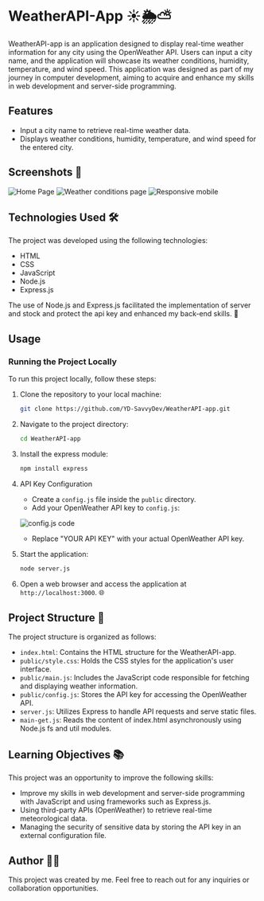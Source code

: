 # WeatherAPI-App ☀️🌦️⛅

WeatherAPI-app is an application designed to display real-time weather information for any city using the OpenWeather API. Users can input a city name, and the application will showcase its weather conditions, humidity, temperature, and wind speed. This application was designed as part of my journey in computer development, aiming to acquire and enhance my skills in web development and server-side programming.

## Features

- Input a city name to retrieve real-time weather data.
- Displays weather conditions, humidity, temperature, and wind speed for the entered city.

## Screenshots 📸

![Home Page](https://github.com/YD-SavvyDev/WeatherAPI-App/blob/main/Screenshots/visual-weather-app-homepage-laptop.png)
![Weather conditions page](https://github.com/YD-SavvyDev/WeatherAPI-App/blob/main/Screenshots/visual-weather-app-laptop.png)
![Responsive mobile](https://github.com/YD-SavvyDev/WeatherAPI-App/blob/main/Screenshots/visual_weather-app-mobile.png)

## Technologies Used 🛠️

The project was developed using the following technologies:
- HTML
- CSS
- JavaScript
- Node.js
- Express.js

The use of Node.js and Express.js facilitated the implementation of server and stock and protect the api key and enhanced my back-end skills. 🌟

## Usage

### Running the Project Locally

To run this project locally, follow these steps:

1. Clone the repository to your local machine:

    ```bash
    git clone https://github.com/YD-SavvyDev/WeatherAPI-app.git
    ```

2. Navigate to the project directory:

    ```bash
    cd WeatherAPI-app
    ```

3. Install the express module:

    ```bash
    npm install express
    ```

4. API Key Configuration
    - Create a `config.js` file inside the `public` directory.
    - Add your OpenWeather API key to `config.js`:
      
   ![config.js code](https://github.com/YD-SavvyDev/WeatherAPI-App/blob/main/Screenshots/code-api-key.png)
   
    - Replace "YOUR API KEY" with your actual OpenWeather API key.


5. Start the application:

    ```bash
    node server.js
    ```

6. Open a web browser and access the application at `http://localhost:3000`. 🌐

## Project Structure 📁

The project structure is organized as follows:

- `index.html`: Contains the HTML structure for the WeatherAPI-app.
- `public/style.css`: Holds the CSS styles for the application's user interface.
- `public/main.js`: Includes the JavaScript code responsible for fetching and displaying weather information.
- `public/config.js`: Stores the API key for accessing the OpenWeather API.
- `server.js`: Utilizes Express to handle API requests and serve static files.
- `main-get.js`: Reads the content of index.html asynchronously using Node.js fs and util modules.

## Learning Objectives 📚

This project was an opportunity to improve the following skills:
- Improve my skills in web development and server-side programming with JavaScript and using frameworks such as Express.js.
- Using third-party APIs (OpenWeather) to retrieve real-time meteorological data.
- Managing the security of sensitive data by storing the API key in an external configuration file.

## Author 👨‍💻

This project was created by me. Feel free to reach out for any inquiries or collaboration opportunities.
